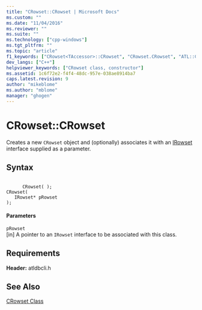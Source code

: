 ```yaml
---
title: "CRowset::CRowset | Microsoft Docs"
ms.custom: ""
ms.date: "11/04/2016"
ms.reviewer: ""
ms.suite: ""
ms.technology: ["cpp-windows"]
ms.tgt_pltfrm: ""
ms.topic: "article"
f1_keywords: ["CRowset<TAccessor>::CRowset", "CRowset.CRowset", "ATL::CRowset::CRowset", "ATL::CRowset<TAccessor>::CRowset", "ATL.CRowset.CRowset", "CRowset", "CRowset<TAccessor>.CRowset", "CRowset::CRowset", "ATL.CRowset<TAccessor>.CRowset"]
dev_langs: ["C++"]
helpviewer_keywords: ["CRowset class, constructor"]
ms.assetid: 1c6f72e2-f4f4-48dc-957e-038ae8914ba7
caps.latest.revision: 9
author: "mikeblome"
ms.author: "mblome"
manager: "ghogen"
---
```

# CRowset::CRowset
Creates a new `CRowset` object and (optionally) associates it with an [IRowset](https://msdn.microsoft.com/en-us/library/ms720986.aspx) interface supplied as a parameter.  
  
## Syntax  
  
```  
  
      CRowset( );   
CRowset(  
   IRowset* pRowset   
);  
```  
  
#### Parameters  
 `pRowset`  
 [in] A pointer to an `IRowset` interface to be associated with this class.  
  
## Requirements  
 **Header:** atldbcli.h  
  
## See Also  
 [CRowset Class](../../data/oledb/crowset-class.md)